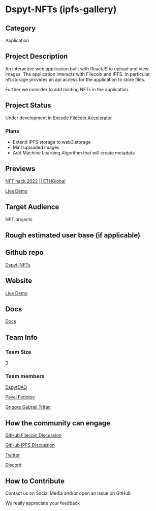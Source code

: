 # Dspyt-NFTs (ipfs-gallery)

## Category

Application

## Project Description

An interactive web application built with ReactJS to upload and view images. The application interacts with Filecoin and IPFS. In particular, nft.storage provides an api access for the application to store files.

Further we consider to add minting NFTs in the application.

## Project Status

Under development in [Encode Filecoin Accelerator](https://medium.com/encode-club/announcing-the-encode-filecoin-accelerator-c55f09264e8c)

### Plans

* Extend IPFS storage to web3.storage
* Mint uploaded images
* Add Machine Learning Algorithm that will create metadata

## Previews

[NFT hack 2022 || ETHGlobal](https://showcase.ethglobal.com/nfthack2022/dspyt-nfts)

[Live Demo](https://file-coin-mint.vercel.app/)

## Target Audience

NFT projects

## Rough estimated user base (if applicable)
<!--How many users do you have right now?-->

## Github repo

[Dspyt-NFTs](https://github.com/dspytdao/Dspyt-NFTs)

## Website

[Live Demo](https://file-coin-mint.vercel.app/)


## Docs

[Docs](https://github.com/dspytdao/Dspyt-NFTs/blob/main/dspyt/README.md)

## Team Info

### Team Size  

3
### Team members  

[DspytDAO](https://twitter.com/DspytDAO)

[Pavel Fedotov](https://github.com/Pfed-prog)

[Grigore Gabriel Trifan](https://github.com/TheSlayer-666)

## How the community can engage

[GitHub Filecoin Discussion](https://github.com/filecoin-project/community/discussions/466)

[GitHub IPFS Discussion](https://github.com/ipfs/community/discussions/738)

[Twitter](https://twitter.com/DspytDAO)

[Discord](https://discord.gg/peRHyNZrss)

## How to Contribute

Contact us on Social Media and/or open an Issue on GitHub

We really appreciate your feedback